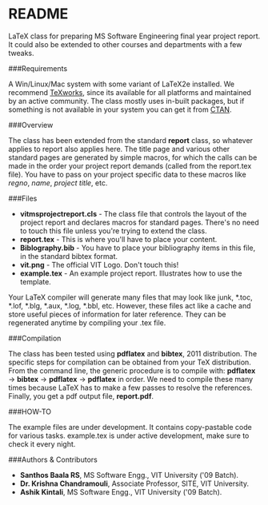 README
======

LaTeX class for preparing MS Software Engineering final year project report. It could also be extended to other courses and departments with a few tweaks.

###Requirements

A Win/Linux/Mac system with some variant of LaTeX2e installed. We recommend [TeXworks](https://www.tug.org/texworks/), since its available for all platforms and maintained by an active community. The class mostly uses in-built packages, but if something is not available in your system you can get it from [CTAN](http://www.ctan.org).

###Overview

The class has been extended from the standard **report** class, so whatever applies to report also applies here. The title page and various other standard pages are generated by simple macros, for which the calls can be made in the order your project report demands (called from the report.tex file). You have to pass on your project specific data to these macros like *regno*, *name*, *project title*, etc.

###Files

- **vitmsprojectreport.cls** - The class file that controls the layout of the project report and declares macros for standard pages. There's no need to touch this file unless you're trying to extend the class.
- **report.tex** - This is where you'll have to place your content.
- **Biblography.bib** - You have to place your bibliography items in this file, in the standard bibtex format.
- **vit.png** - The official VIT Logo. Don't touch this!
- **example.tex** - An example project report. Illustrates how to use the template.

Your LaTeX compiler will generate many files that may look like junk, \*.toc, \*.lof, \*.blg, \*.aux, \*.log, \*.bbl, etc. However, these files act like a cache and store useful pieces of information for later reference. They can be regenerated anytime by compiling your .tex file.

###Compilation

The class has been tested using **pdflatex** and **bibtex**, 2011 distribution. The specific steps for compilation can be obtained from your TeX distribution. From the command line, the generic procedure is to compile with: **pdflatex** -> **bibtex** -> **pdflatex** -> **pdflatex** in order. We need to compile these many times because LaTeX has to make a few passes to resolve the references. Finally, you get a pdf output file, **report.pdf**.

###HOW-TO

The example files are under development. It contains copy-pastable code for various tasks. example.tex is under active development, make sure to check it every night.

###Authors & Contributors

- **Santhos Baala RS**, MS Software Engg., VIT University ('09 Batch). 
- **Dr. Krishna Chandramouli**, Associate Professor, SITE, VIT University.
- **Ashik Kintali**, MS Software Engg., VIT University ('09 Batch).